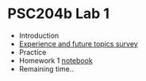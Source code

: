 # PSC204b Lab 1
* Introduction
* [Experience and future topics survey](https://docs.google.com/forms/d/1WiT_xNI_P5cUss_cwSdVStlIOYFKhRpLuxd1pwPFBmU/edit)
* Practice
* Homework 1
    [notebook](../homework/homework1.Rmd)
* Remaining time..
    






